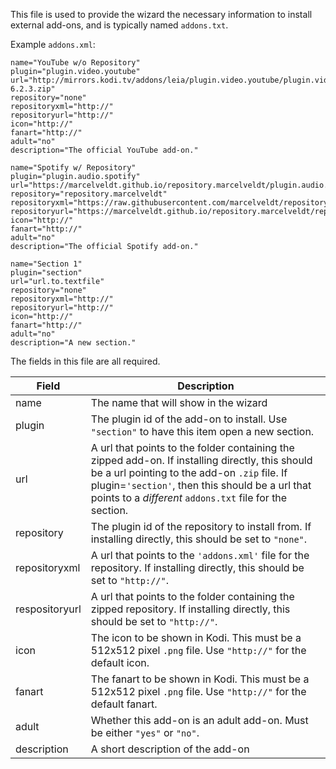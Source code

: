 This file is used to provide the wizard the necessary information to install external add-ons, and is typically named `addons.txt`.

Example `addons.xml`:
```
name="YouTube w/o Repository"
plugin="plugin.video.youtube"
url="http://mirrors.kodi.tv/addons/leia/plugin.video.youtube/plugin.video.youtube-6.2.3.zip"
repository="none"
repositoryxml="http://"
repositoryurl="http://"
icon="http://"
fanart="http://"
adult="no"
description="The official YouTube add-on."

name="Spotify w/ Repository"
plugin="plugin.audio.spotify"
url="https://marcelveldt.github.io/repository.marcelveldt/plugin.audio.spotify/"
repository="repository.marcelveldt"
repositoryxml="https://raw.githubusercontent.com/marcelveldt/repository.marcelveldt/master/addons.xml"
repositoryurl="https://marcelveldt.github.io/repository.marcelveldt/repository.marcelveldt/"
icon="http://"
fanart="http://"
adult="no"
description="The official Spotify add-on."

name="Section 1"
plugin="section"
url="url.to.textfile"
repository="none"
repositoryxml="http://"
repositoryurl="http://"
icon="http://"
fanart="http://"
adult="no"
description="A new section."
```

The fields in this file are all required.

| Field | Description |
| ----- | ----------- |
| name  | The name that will show in the wizard |
| plugin | The plugin id of the add-on to install. Use `"section"` to have this item open a new section. |
| url | A url that points to the folder containing the zipped add-on. If installing directly, this should be a url pointing to the add-on `.zip` file. If plugin=`'section'`, then this should be a url that points to a *different* `addons.txt` file for the section. |
| repository | The plugin id of the repository to install from. If installing directly, this should be set to `"none"`. |
| repositoryxml | A url that points to the `'addons.xml'` file for the repository. If installing directly, this should be set to `"http://"`. |
| respositoryurl | A url that points to the folder containing the zipped repository. If installing directly, this should be set to `"http://"`. |
| icon | The icon to be shown in Kodi. This must be a 512x512 pixel `.png` file. Use `"http://"` for the default icon. |
| fanart | The fanart to be shown in Kodi. This must be a 512x512 pixel `.png` file. Use `"http://"` for the default fanart. |
| adult | Whether this add-on is an adult add-on. Must be either `"yes"` or `"no"`. |
| description | A short description of the add-on |